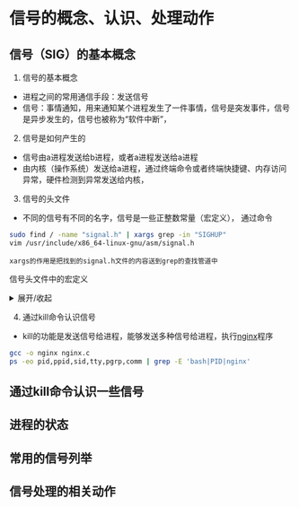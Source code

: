 # 信号的概念、认识、处理动作

## 信号（SIG）的基本概念
1. 信号的基本概念  
* 进程之间的常用通信手段：发送信号
* 信号：事情通知，用来通知某个进程发生了一件事情，信号是突发事件，信号是异步发生的，信号也被称为“软件中断”，
2. 信号是如何产生的  
* 信号由a进程发送给b进程，或者a进程发送给a进程
* 由内核（操作系统）发送给a进程，通过终端命令或者终端快捷键、内存访问异常，硬件检测到异常发送给内核，
3. 信号的头文件
* 不同的信号有不同的名字，信号是一些正整数常量（宏定义），
通过命令
```bash
sudo find / -name "signal.h" | xargs grep -in "SIGHUP"
vim /usr/include/x86_64-linux-gnu/asm/signal.h
```
```
xargs的作用是把找到的signal.h文件的内容送到grep的查找管道中
```
 信号头文件中的宏定义
 <details><summary>展开/收起</summary>
<pre><code>
#define SIGHUP           1
#define SIGINT           2
#define SIGQUIT          3
#define SIGILL           4
#define SIGTRAP          5
#define SIGABRT          6
#define SIGIOT           6
#define SIGBUS           7
#define SIGFPE           8
#define SIGKILL          9
#define SIGUSR1         10
#define SIGSEGV         11
#define SIGUSR2         12
#define SIGPIPE         13
#define SIGALRM         14
#define SIGTERM         15
#define SIGSTKFLT       16
#define SIGCHLD         17
#define SIGCONT         18
#define SIGSTOP         19
#define SIGTSTP         20
#define SIGTTIN         21
#define SIGTTOU         22
#define SIGURG          23
#define SIGXCPU         24
#define SIGXFSZ         25
#define SIGVTALRM       26
#define SIGPROF         27
#define SIGWINCH        28
#define SIGIO           29
#define SIGPOLL         SIGIO
/*
#define SIGLOST         29
*/
#define SIGPWR          30
#define SIGSYS          31
#define SIGUNUSED       31

/* These should not be considered constants from userland.  */
#define SIGRTMIN        32
#define SIGRTMAX        _NSIG
</code></pre>
</details>  

4. 通过kill命令认识信号
* kill的功能是发送信号给进程，能够发送多种信号给进程，执行[nginx](./src/nginx.c)程序
```bash
gcc -o nginx nginx.c
ps -eo pid,ppid,sid,tty,pgrp,comm | grep -E 'bash|PID|nginx'
```

## 通过kill命令认识一些信号

## 进程的状态

##  常用的信号列举

## 信号处理的相关动作

